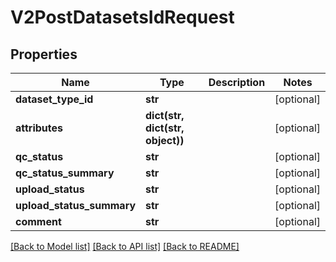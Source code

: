 # V2PostDatasetsIdRequest

## Properties
Name | Type | Description | Notes
------------ | ------------- | ------------- | -------------
**dataset_type_id** | **str** |  | [optional] 
**attributes** | **dict(str, dict(str, object))** |  | [optional] 
**qc_status** | **str** |  | [optional] 
**qc_status_summary** | **str** |  | [optional] 
**upload_status** | **str** |  | [optional] 
**upload_status_summary** | **str** |  | [optional] 
**comment** | **str** |  | [optional] 

[[Back to Model list]](../README.md#documentation-for-models) [[Back to API list]](../README.md#documentation-for-api-endpoints) [[Back to README]](../README.md)

